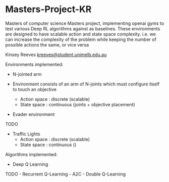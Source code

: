 # Masters-Project-KR

Masters of computer science Masters project, implementing openai gyms to test various Deep RL algorithms against as baselines.
These environments are designed to have scalable action and state space complexity. i.e. we can increase the complexity of the problem while keeping the number of possible actions the same, or vice versa


Kinsey Reeves
kreeves@student.unimelb.edu.au

Environments implemented:

- N-jointed arm
- Environment consists of an arm of N-joints which must configure itself    to touch an objective

    - Action space : discrete (scalable)
    - State space : continuous (joints + objective placement)

- Evader environment

TODO
- Traffic Lights
    - Action space : discrete (scalable)
    - State space : continuous ()


Algorithms implemented:


- Deep Q Learning

TODO
    - Recurrent Q-Learning
    - A2C
    - Double Q-Learning
